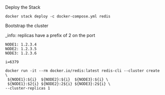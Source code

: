 Deploy the Stack

```
docker stack deploy -c docker-compose.yml redis
```

Bootstrap the cluster

_info: replicas have a prefix of 2 on the port

```
NODE1: 1.2.3.4
NODE2: 1.2.3.5
NODE3: 1.2.3.6

i=6379

docker run -it --rm docker.io/redis:latest redis-cli --cluster create \
 ${NODE1}:${i}  ${NODE2}:${i}  ${NODE3}:${i} \
 ${NODE1}:$2{i} ${NODE2}:2${i} ${NODE3}:2${i} \
--cluster-replicas 1
```
